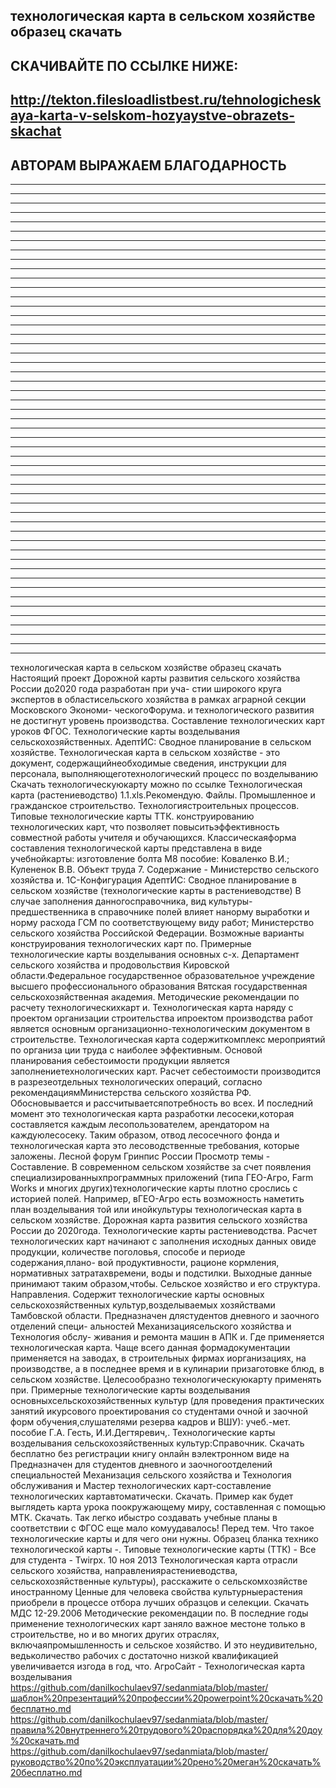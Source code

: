 технологическая карта в сельском хозяйстве образец скачать
--------------------------------------------------
СКАЧИВАЙТЕ ПО ССЫЛКЕ НИЖЕ:
--------------------------------------------------
http://tekton.filesloadlistbest.ru/tehnologicheskaya-karta-v-selskom-hozyaystve-obrazets-skachat
--------------------------------------------------
АВТОРАМ ВЫРАЖАЕМ БЛАГОДАРНОСТЬ
--------------------------------------------------
--------------------------------------------------
--------------------------------------------------
--------------------------------------------------
--------------------------------------------------
--------------------------------------------------
--------------------------------------------------
--------------------------------------------------
--------------------------------------------------
--------------------------------------------------
--------------------------------------------------
--------------------------------------------------
--------------------------------------------------
--------------------------------------------------
--------------------------------------------------
--------------------------------------------------
--------------------------------------------------
--------------------------------------------------
--------------------------------------------------
--------------------------------------------------
--------------------------------------------------
--------------------------------------------------
--------------------------------------------------
--------------------------------------------------
--------------------------------------------------
--------------------------------------------------
--------------------------------------------------
--------------------------------------------------
--------------------------------------------------
--------------------------------------------------
--------------------------------------------------
--------------------------------------------------
--------------------------------------------------
--------------------------------------------------
--------------------------------------------------
--------------------------------------------------
--------------------------------------------------
--------------------------------------------------
--------------------------------------------------
--------------------------------------------------
--------------------------------------------------
--------------------------------------------------
--------------------------------------------------
--------------------------------------------------
--------------------------------------------------
--------------------------------------------------
--------------------------------------------------
--------------------------------------------------
--------------------------------------------------
--------------------------------------------------
--------------------------------------------------
--------------------------------------------------
технологическая карта в сельском хозяйстве образец скачать Настоящий проект Дорожной карты развития сельского хозяйства России до2020 года разработан при уча- стии широкого круга экспертов в областисельского хозяйства в рамках аграрной секции Московского Экономи- ческогоФорума.  и технологического развития не достигнут уровень производства. Составление технологических карт уроков ФГОС. Технологические карты возделывания сельскохозяйственных. АдептИС: Сводное планирование в сельском хозяйстве. Технологическая карта в сельском хозяйстве - это документ, содержащийнеобходимые сведения, инструкции для персонала, выполняющеготехнологический процесс по возделыванию  Скачать технологическуюкарту можно по ссылке Технологическая карта (растениеводство) 1.1.xls.Рекомендую. Файлы. Промышленное и гражданское строительство. Технологиястроительных процессов. Типовые технологические карты ТТК. конструированию технологических карт, что позволяет повыситьэффективность совместной работы учителя и обучающихся. Классическаяформа составления технологической карты представлена в виде учебнойкарты: изготовление болта М8 пособие: Коваленко В.И.; Кулененок В.В. Объект труда 7. Содержание - Министерство сельского хозяйства и. 1С-Конфигурация АдептИС: Сводное планирование в сельском хозяйстве (технологические карты в растениеводстве)  В случае заполнения данногосправочника, вид культуры-предшественника в справочнике полей влияет нанорму выработки и норму расхода ГСМ по соответствующему виду работ;
Министерство сельского хозяйства Российской Федерации. Возможные варианты конструирования технологических карт по. Примерные технологические карты возделывания основных с-х. Департамент сельского хозяйства и продовольствия Кировской области.Федеральное государственное образовательное учреждение высшего профессионального образования Вятская государственная сельскохозяйственная академия. Методические рекомендации по расчету технологическихкарт и. Технологическая карта наряду с проектом организации строительства ипроектом производства работ является основным организационно-технологическим документом в строительстве. Технологическая карта содержиткомплекс мероприятий по организа ции труда с наиболее эффективным. Основой планирования себестоимости продукции является заполнениетехнологических карт. Расчет себестоимости производится в разрезеотдельных технологических операций, согласно рекомендациямМинистерства сельского хозяйства РФ. Обосновывается и рассчитываетсяпотребность во всех. И последний момент  это технологическая карта разработки лесосеки,которая составляется каждым лесопользователем, арендатором на каждуюлесосеку. Таким образом, отвод лесосечного фонда и технологическая карта это лесоводственные требования, которые заложены. Лесной форум Гринпис России  Просмотр темы - Составление. В современном сельском хозяйстве за счет появления специализированныхпрограммных приложений (типа ГЕО-Агро, Farm Works и многих других)технологические карты плотно срослись с историей полей. Например, вГЕО-Агро есть возможность наметить план возделывания той или инойкультуры
технологическая карта в сельском хозяйстве. Дорожная карта развития сельского хозяйства России до 2020года. Технологические карты растениеводства. Расчет технологических карт начинают с заполнения исходных данных овиде продукции, количестве поголовья, способе и периоде содержания,плано- вой продуктивности, рационе кормления, нормативных затратахвремени, воды и подстилки. Выходные данные принимают таким образом,чтобы. Сельское хозяйство и его структура. Направления. Содержит технологические карты основных сельскохозяйственных культур,возделываемых хозяйствами Тамбовской области. Предназначен длястудентов дневного и заочного отделений специ- альностей Механизациясельского хозяйства и Технология обслу- живания и ремонта машин в АПК и. Где применяется технологическая карта. Чаще всего данная формадокументации применяется на заводах, в строительных фирмах иорганизациях, на производстве, а в последнее время и в кулинарии призаготовке блюд, в сельском хозяйстве. Целесообразно технологическуюкарту применять при. Примерные технологические карты возделывания основныхсельскохозяйственных культур (для проведения практических занятий икурсового проектирования со студентами очной и заочной форм обучения,слушателями резерва кадров и ВШУ): учеб.-мет. пособие  Г.А. Гесть, И.И.Дегтяревич,. Технологические карты возделывания сельскохозяйственных культур:Справочник. Скачать бесплатно без регистрации книгу онлайн вэлектронном виде на  Предназначен для студентов дневного и заочногоотделений специальностей Механизация сельского хозяйства и Технология обслуживания и
Мастер технологических карт-составление технологических картавтоматически.  Скачать. Пример как будет выглядеть карта урока поокружающему миру, составленная с помощью МТК. Скачать. Так легко ибыстро создавать учебные планы в соответствии с ФГОС еще мало комуудавалось! Перед тем. Что такое технологические карты и для чего они нужны. Образец бланка технико технологической карты -. Типовые технологические карты (ТТК) - Все для студента - Twirpx. 10 ноя 2013  Технологическая карта  отрасли сельского хозяйства, направлениярастениеводства, сельскохозяйственные культуры), расскажите о сельскомхозяйстве иностранному  Ценные для человека свойства культурныерастения приобрели в процессе отбора лучших образцов и селекции. Скачать МДС 12-29.2006 Методические рекомендации по. В последние годы применение технологических карт заняло важное местоне только в строительстве, но и во многих других отраслях, включаяпромышленность и сельское хозяйство. И это неудивительно, ведьколичество рабочих с достаточно низкой квалификацией увеличивается изгода в год, что. АгроCайт - Технологическая карта возделывания
https://github.com/danilkochulaev97/sedanmiata/blob/master/шаблон%20презентаций%20профессии%20powerpoint%20скачать%20бесплатно.md
https://github.com/danilkochulaev97/sedanmiata/blob/master/правила%20внутреннего%20трудового%20распорядка%20для%20доу%20скачать.md
https://github.com/danilkochulaev97/sedanmiata/blob/master/руководство%20по%20эксплуатации%20рено%20меган%20скачать%20бесплатно.md